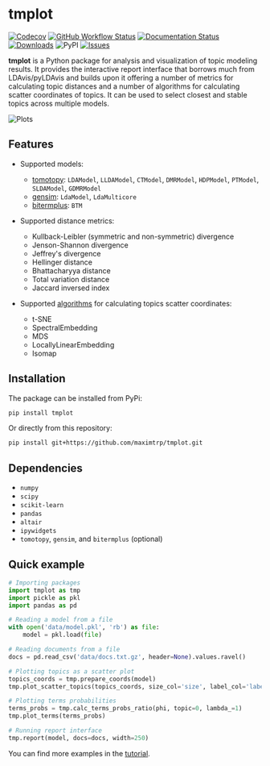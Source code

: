 # tmplot

[![Codecov](https://img.shields.io/codecov/c/gh/maximtrp/tmplot?token=APKBRPDKXS&label=coverage)](https://codecov.io/gh/maximtrp/tmplot)
[![GitHub Workflow Status](https://img.shields.io/github/actions/workflow/status/maximtrp/tmplot/python-package.yml?label=tests)](https://github.com/maximtrp/tmplot/actions/workflows/python-package.yml)
[![Documentation Status](https://readthedocs.org/projects/tmplot/badge/?version=latest)](https://tmplot.readthedocs.io/en/latest/?badge=latest)
[![Downloads](https://static.pepy.tech/badge/tmplot)](https://pepy.tech/project/tmplot)
![PyPI](https://img.shields.io/pypi/v/tmplot)
[![Issues](https://img.shields.io/github/issues/maximtrp/tmplot.svg)](https://github.com/maximtrp/tmplot/issues)

**tmplot** is a Python package for analysis and visualization of topic modeling results. It provides the interactive report interface that borrows much from LDAvis/pyLDAvis and builds upon it offering a number of metrics for calculating topic distances and a number of algorithms for calculating scatter coordinates of topics. It can be used to select closest and stable topics across multiple models.

![Plots](https://raw.githubusercontent.com/maximtrp/tmplot/main/images/topics_terms_plots.png)

## Features

- Supported models:

  - [tomotopy](https://bab2min.github.io/tomotopy/): `LDAModel`, `LLDAModel`, `CTModel`, `DMRModel`, `HDPModel`, `PTModel`, `SLDAModel`, `GDMRModel`
  - [gensim](https://radimrehurek.com/gensim/): `LdaModel`, `LdaMulticore`
  - [bitermplus](https://github.com/maximtrp/bitermplus): `BTM`

- Supported distance metrics:

  - Kullback-Leibler (symmetric and non-symmetric) divergence
  - Jenson-Shannon divergence
  - Jeffrey's divergence
  - Hellinger distance
  - Bhattacharyya distance
  - Total variation distance
  - Jaccard inversed index

- Supported [algorithms](https://scikit-learn.org/stable/modules/classes.html#module-sklearn.manifold) for calculating topics scatter coordinates:

  - t-SNE
  - SpectralEmbedding
  - MDS
  - LocallyLinearEmbedding
  - Isomap

## Installation

The package can be installed from PyPi:

```bash
pip install tmplot
```

Or directly from this repository:

```bash
pip install git+https://github.com/maximtrp/tmplot.git
```

## Dependencies

- `numpy`
- `scipy`
- `scikit-learn`
- `pandas`
- `altair`
- `ipywidgets`
- `tomotopy`, `gensim`, and `bitermplus` (optional)

## Quick example

```python
# Importing packages
import tmplot as tmp
import pickle as pkl
import pandas as pd

# Reading a model from a file
with open('data/model.pkl', 'rb') as file:
    model = pkl.load(file)

# Reading documents from a file
docs = pd.read_csv('data/docs.txt.gz', header=None).values.ravel()

# Plotting topics as a scatter plot
topics_coords = tmp.prepare_coords(model)
tmp.plot_scatter_topics(topics_coords, size_col='size', label_col='label')

# Plotting terms probabilities
terms_probs = tmp.calc_terms_probs_ratio(phi, topic=0, lambda_=1)
tmp.plot_terms(terms_probs)

# Running report interface
tmp.report(model, docs=docs, width=250)
```

You can find more examples in the [tutorial](https://tmplot.readthedocs.io/en/latest/tutorial.html).
